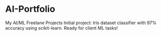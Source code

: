 # AI-Portfolio
My AI/ML Freelane Projects
Initial project: Iris dataset classifier with 97% accuracy using scikit-learn. Ready for client ML tasks!